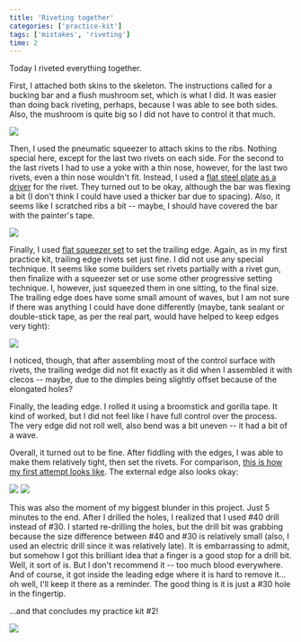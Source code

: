 ```yaml
---
title: 'Riveting together'
categories: ['practice-kit']
tags: ['mistakes', 'riveting']
time: 2
---
```


Today I riveted everything together.

<!-- more -->

First, I attached both skins to the skeleton. The instructions called for a bucking bar and a flush mushroom set, which is what I did. It was easier than doing back riveting, perhaps, because I was able to see both sides. Also, the mushroom is quite big so I did not have to control it that much.

![](0-skin-riveted.jpeg)

Then, I used the pneumatic squeezer to attach skins to the ribs. Nothing special here, except for the last two rivets on each side. For the second to the last rivets I had to use a yoke with a thin nose, however, for the last two rivets, even a thin nose wouldn't fit. Instead, I used a [flat steel plate as a driver](1-setting-last-rivet.jpeg) for the rivet. They turned out to be okay, although the bar was flexing a bit (I don't think I could have used a thicker bar due to spacing). Also, it seems like I scratched ribs a bit -- maybe, I should have covered the bar with the painter's tape.

![](2-the-last-two-rivets.jpeg)

Finally, I used [flat squeezer set](https://www.cleavelandtool.com/products/flat-squeezer-sets) to set the trailing edge. Again, as in my first practice kit, trailing edge rivets set just fine. I did not use any special technique. It seems like some builders set rivets partially with a rivet gun, then finalize with a squeezer set or use some other progressive setting technique. I, however, just squeezed them in one sitting, to the final size. The trailing edge does have some small amount of waves, but I am not sure if there was anything I could have done differently (maybe, tank sealant or double-stick tape, as per the real part, would have helped to keep edges very tight):

![](3-trailing-edge.jpeg)

I noticed, though, that after assembling most of the control surface with rivets, the trailing wedge did not fit exactly as it did when I assembled it with clecos -- maybe, due to the dimples being slightly offset because of the elongated holes?

Finally, the leading edge. I rolled it using a broomstick and gorilla tape. It kind of worked, but I did not feel like I have full control over the process. The very edge did not roll well, also bend was a bit uneven -- it had a bit of a wave.

Overall, it turned out to be fine. After fiddling with the edges, I was able to make them relatively tight, then set the rivets. For comparison, [this is how my first attempt looks like](5-edges-loose.jpeg). The external edge also looks okay:

![](4-edges-seems-tight.jpeg)
![](6-edges-external.jpeg)

<Mistake blunder />

This was also the moment of my biggest blunder in this project. Just 5 minutes to the end. After I drilled the holes, I realized that I used #40 drill instead of #30. I started re-drilling the holes, but the drill bit was grabbing because the size difference between #40 and #30 is relatively small (also, I used an electric drill since it was relatively late). It is embarrassing to admit, but somehow I got this brilliant idea that a finger is a good stop for a drill bit. Well, it sort of is. But I don't recommend it -- too much blood everywhere. And of course, it got inside the leading edge where it is hard to remove it... oh well, I'll keep it there as a reminder. The good thing is it is just a #30 hole in the fingertip.

...and that concludes my practice kit #2!

![](7-final-product.jpeg)
